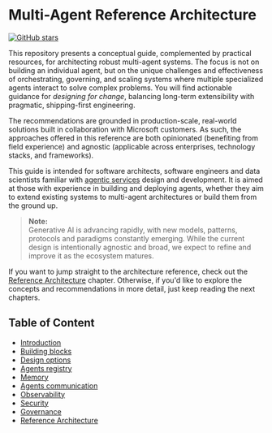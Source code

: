 # Multi-Agent Reference Architecture

[![GitHub stars](https://img.shields.io/github/stars/microsoft/multi-agent-reference-architecture?style=social)](https://github.com/microsoft/multi-agent-reference-architecture/stargazers)

This repository presents a conceptual guide, complemented by practical
resources, for architecting robust multi-agent systems. The focus is not on
building an individual agent, but on the unique challenges and effectiveness of
orchestrating, governing, and scaling systems where multiple specialized agents
interact to solve complex problems. You will find actionable guidance for
_designing for change_, balancing long-term extensibility with pragmatic,
shipping-first engineering.

The recommendations are grounded in production-scale, real-world solutions built
in collaboration with Microsoft customers. As such, the approaches offered in
this reference are both opinionated (benefiting from field experience) and
agnostic (applicable across enterprises, technology stacks, and frameworks).

This guide is intended for software architects, software engineers and data
scientists familiar with
[agentic services](https://www.anthropic.com/engineering/building-effective-agents)
design and development. It is aimed at those with experience in building and
deploying agents, whether they aim to extend existing systems to multi-agent
architectures or build them from the ground up.

> **Note:**  
> Generative AI is advancing rapidly, with new models, patterns, protocols and
> paradigms constantly emerging. While the current design is intentionally
> agnostic and broad, we expect to refine and improve it as the ecosystem
> matures.

If you want to jump straight to the architecture reference, check out the
[Reference Architecture](docs/reference-architecture/Reference-Architecture.md)
chapter. Otherwise, if you'd like to explore the concepts and recommendations in
more detail, just keep reading the next chapters.

## Table of Content

- [Introduction](docs/Introduction.md)
- [Building blocks](docs/building-blocks/Building-Blocks.md)
- [Design options](docs/design-options/Design-Options.md)
- [Agents registry](docs/agent-registry/Agent-Registry.md)
- [Memory](docs/memory/Memory.md)
- [Agents communication](docs/agents-communication/Agents-Communication.md)
- [Observability](docs/observability/Observability.md)
- [Security](docs/security/Security.md)
- [Governance](docs/governance/Governance.md)
- [Reference Architecture](docs/reference-architecture/Reference-Architecture.md)
